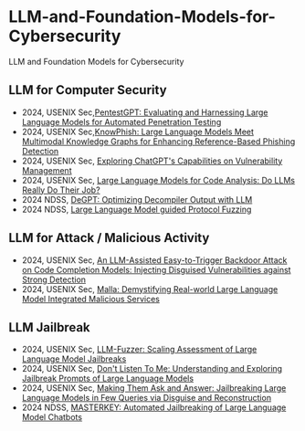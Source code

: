# LLM-and-Foundation-Models-for-Cybersecurity
LLM and Foundation Models for Cybersecurity

## LLM for Computer Security

* 2024, USENIX Sec,[PentestGPT: Evaluating and Harnessing Large Language Models for Automated Penetration Testing](https://www.usenix.org/system/files/usenixsecurity24-deng.pdf)
* 2024, USENIX Sec,[KnowPhish: Large Language Models Meet Multimodal Knowledge Graphs for Enhancing Reference-Based Phishing Detection](https://www.usenix.org/system/files/usenixsecurity24-li-yuexin.pdf)
* 2024, USENIX Sec, [Exploring ChatGPT's Capabilities on Vulnerability Management](https://www.usenix.org/system/files/usenixsecurity24-liu-peiyu.pdf)
* 2024, USENIX Sec, [Large Language Models for Code Analysis: Do LLMs Really Do Their Job?](https://www.usenix.org/system/files/usenixsecurity24-fang.pdf)
* 2024 NDSS, [DeGPT: Optimizing Decompiler Output with LLM](https://www.ndss-symposium.org/wp-content/uploads/2024-401-paper.pdf)
* 2024 NDSS, [Large Language Model guided Protocol Fuzzing](https://www.ndss-symposium.org/wp-content/uploads/2024-556-paper.pdf)

## LLM for Attack / Malicious Activity
* 2024, USENIX Sec, [An LLM-Assisted Easy-to-Trigger Backdoor Attack on Code Completion Models: Injecting Disguised Vulnerabilities against Strong Detection](https://www.usenix.org/system/files/usenixsecurity24-yan.pdf)
* 2024, USENIX Sec, [Malla: Demystifying Real-world Large Language Model Integrated Malicious Services](https://www.usenix.org/system/files/usenixsecurity24-lin-zilong.pdf)

## LLM Jailbreak
* 2024, USENIX Sec, [LLM-Fuzzer: Scaling Assessment of Large Language Model Jailbreaks](https://www.usenix.org/system/files/usenixsecurity24-yu-jiahao.pdf)
* 2024, USENIX Sec, [Don't Listen To Me: Understanding and Exploring Jailbreak Prompts of Large Language Models](https://www.usenix.org/system/files/usenixsecurity24-yu-zhiyuan.pdf)
* 2024, USENIX Sec, [Making Them Ask and Answer: Jailbreaking Large Language Models in Few Queries via Disguise and Reconstruction](https://www.usenix.org/system/files/usenixsecurity24-liu-tong.pdf)
* 2024 NDSS, [MASTERKEY: Automated Jailbreaking of Large Language Model Chatbots](https://www.ndss-symposium.org/wp-content/uploads/2024-188-paper.pdf)
